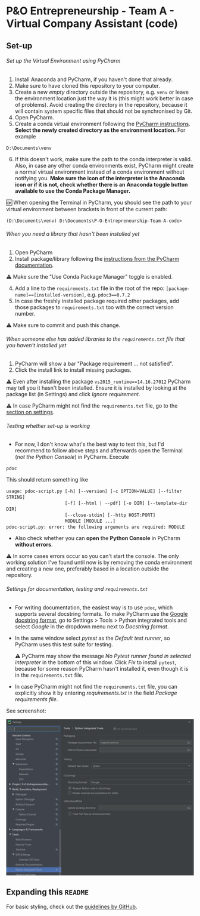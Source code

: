 # P&O Entrepreneurship - Team A - Virtual Company Assistant (code)

## Set-up
###### Set up the Virtual Environment using PyCharm
1. Install Anaconda and PyCharm, if you haven't done that already.
2. Make sure to have cloned this repository to your computer.
3. Create a new *empty* directory outside the repository, e.g. `venv` or leave the environment location just the way it is (this might work better in case of problems). Avoid creating the directory in the repository, because it will contain system specific files that should not be synchronised by Git.
4. Open PyCharm.
5. Create a conda virtual environment following the [PyCharm instructions](https://www.jetbrains.com/help/pycharm/conda-support-creating-conda-virtual-environment.html). **Select the newly created directory as the environment location.** For example
```
D:\Documents\venv
```

6. If this doesn't work, make sure the path to the conda interpreter is valid. Also, in case any other conda environments exist, PyCharm might create a normal virtual environment instead of a conda environment without notifying you. **Make sure the icon of the interpreter is the Anaconda icon or if it is not, check whether there is an Anaconda toggle button available to use the Conda Package Manager.**

:ok: When opening the Terminal in PyCharm, you should see the path to your virtual environment between brackets in front of the current path:
```
(D:\Documents\venv) D:\Documents\P-O-Entrepreneurship-Team-A-code>
```

###### When you need a library that hasn't been installed yet
1. Open PyCharm
2. Install package/library following the [instructions from the PyCharm documentation](https://www.jetbrains.com/help/pycharm/installing-uninstalling-and-upgrading-packages.html).

:warning: Make sure the "Use Conda Package Manager" toggle is enabled.

4. Add a line to the `requirements.txt` file in the root of the repo: `[package-name]==[installed-version]`, e.g. `pdoc3==0.7.2`
5. In case the freshly installed package required other packages, add those packages to `requirements.txt` too with the correct version number.

:warning: Make sure to commit and push this change.

###### When someone else has added libraries to the `requirements.txt` file that you haven't installed yet
1. PyCharm will show a bar "Package requirement	... not satisfied".
2. Click the install link to install missing packages.

:warning: Even after installing the package `vs2015_runtime==14.16.27012` PyCharm may tell you it hasn't been installed. Ensure it is installed by looking at the package list (in Settings) and click *Ignore requirement*.
 
:warning: In case PyCharm might not find the `requirements.txt` file, go to the [section on settings](#settings-for-documentation-testing-and-requirementstxt).

###### Testing whether set-up is working
- For now, I don't know what's the best way to test this, but I'd recommend to follow above steps and afterwards open the Terminal (*not the Python Console*) in PyCharm.
Execute
```
pdoc
```
This should return something like
```
usage: pdoc-script.py [-h] [--version] [-c OPTION=VALUE] [--filter STRING]
                      [-f] [--html | --pdf] [-o DIR] [--template-dir DIR]
                      [--close-stdin] [--http HOST:PORT]
                      MODULE [MODULE ...]
pdoc-script.py: error: the following arguments are required: MODULE
```

- Also check whether you can **open** the **Python Console** in PyCharm **without errors**. 

:warning: In some cases errors occur so you can't start the console. The only working solution I've found until now is by removing the conda environment and creating a new one, preferably based in a location outside the repository. 

###### Settings for documentation, testing and `requirements.txt`
- For writing documentation, the easiest way is to use `pdoc`, which supports several docstring formats. To make PyCharm use the [Google docstring format](http://google.github.io/styleguide/pyguide.html#38-comments-and-docstrings), go to Settings > Tools > Python integrated tools and select *Google* in the dropdown menu next to *Docstring format*.
- In the same window select *pytest* as the *Default test runner*, so PyCharm uses this test suite for testing.

     :warning: PyCharm may show the message *No Pytest runner found in selected interpreter* in the bottom of this window. Click *Fix* to install `pytest`, because for some reason PyCharm hasn't installed it, even though it is in the `requirements.txt` file.

- In case PyCharm might not find the `requirements.txt` file, you can explicitly show it by entering *requirements.txt* in the field *Package requirements file*.

See screenshot:

![Screenshot of PyCharm settings for documentation, testing and requirements.txt](./pycharm_settings_integrated_tools_screenshot.jpg)
 
## Expanding this `README`
For basic styling, check out the [guidelines by GitHub](https://help.github.com/en/github/writing-on-github/basic-writing-and-formatting-syntax#section-links). 
